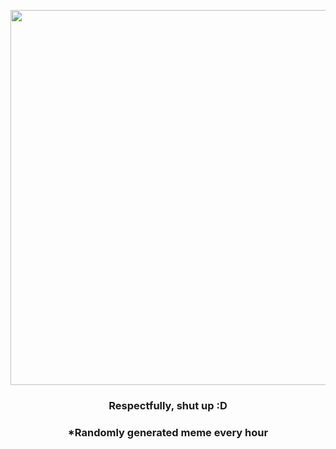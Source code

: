 <p align="center">
        <img src="https://i.redd.it/ea3tf4wgzpp81.gif" width="600" height="600">
        </p>
        <h3 align="center">Respectfully, shut up :D</h3>
        <h3 align="center">*Randomly generated meme every hour</h3>
    